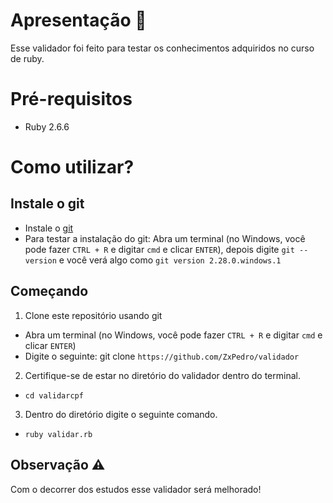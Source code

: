 # Apresentação :page_facing_up:

Esse validador foi feito para testar os conhecimentos adquiridos no curso de ruby. 

# Pré-requisitos

- Ruby 2.6.6

# Como utilizar?

## Instale o git

- Instale o [git](https://git-scm.com/downloads)
- Para testar a instalação do git: Abra um terminal (no Windows, você pode fazer ``CTRL + R`` e digitar ``cmd`` e clicar ``ENTER``), depois digite ``git --version`` e você verá algo como ``git version 2.28.0.windows.1``

## Começando
1. Clone este repositório usando git
- Abra um terminal (no Windows, você pode fazer ``CTRL + R`` e digitar ``cmd`` e clicar ``ENTER``)
- Digite o seguinte: git clone ``https://github.com/ZxPedro/validador``

2. Certifique-se de estar no diretório do validador dentro do terminal.

- ``cd validarcpf``

3. Dentro do diretório digite o seguinte comando.

- ``ruby validar.rb``

## Observação :warning:

Com o decorrer dos estudos esse validador será melhorado! 
